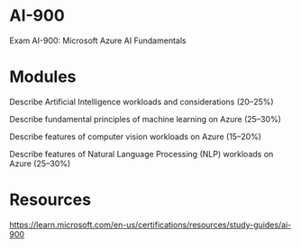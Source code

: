 # AI-900
Exam AI-900: Microsoft Azure AI Fundamentals

# Modules
Describe Artificial Intelligence workloads and considerations (20–25%)

Describe fundamental principles of machine learning on Azure (25–30%)

Describe features of computer vision workloads on Azure (15–20%)

Describe features of Natural Language Processing (NLP) workloads on Azure (25–30%)

# Resources
https://learn.microsoft.com/en-us/certifications/resources/study-guides/ai-900
